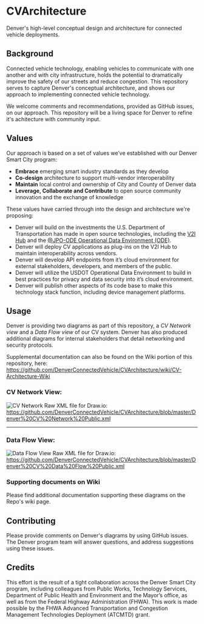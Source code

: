 # CVArchitecture
Denver's high-level conceptual design and architecture for connected vehicle deployments.

## Background
Connected vehicle technology, enabling vehicles to communicate with one another and with city infrastructure, holds the potential to dramatically improve the safety of our streets and reduce congestion. This repository serves to capture Denver's conceptual architecture, and shows our approach to implementing connected vehicle technology.

We welcome comments and recommendations, provided as GitHub issues, on our approach. This repository will be a living space for Denver to refine it's achitecture with community input.

## Values
Our approach is based on a set of values we’ve established with our Denver Smart City program:
*	__Embrace__ emerging smart industry standards as they develop
*	__Co-design__ architecture to support multi-vendor interoperability
*	__Maintain__ local control and ownership of City and County of Denver data
*	__Leverage, Collaborate and Contribute__ to open source community innovation and the exchange of knowledge

These values have carried through into the design and architecture we're proposing:

*	Denver will build on the investments the U.S. Department of Transportation has made in open source technologies, including the [V2I Hub](https://www.itsforge.net/index.php/community/explore-applications#/40/148 "V2I Hub 3.2") and the [@JPO-ODE Operational Data Environment (ODE)](https://github.com/usdot-jpo-ode "Operational Data Environment").
*	Denver will deploy CV applications as plug-ins on the V2I Hub to maintain interoperability across vendors.
*	Denver will develop API endpoints from it’s cloud environment for external stakeholders, developers, and members of the public.
*	Denver will utilize the USDOT Operational Data Environment to build in best practices for privacy and data security into it’s cloud environment.
*	Denver will publish other aspects of its code base to make this technology stack function, including device management platforms.

## Usage 
Denver is providing two diagrams as part of this repository, a _CV Network view_ and a _Data Flow view_ of our CV system. Denver has also produced additional diagrams for internal stakeholders that detail networking and security protocols.

Supplemental documentation can also be found on the Wiki portion of this repository, here: https://github.com/DenverConnectedVehicle/CVArchitecture/wiki/CV-Architecture-Wiki

### CV Network View:
![CV Network][ImageCVNetworkView]
Raw XML file for Draw.io: https://github.com/DenverConnectedVehicle/CVArchitecture/blob/master/Denver%20CV%20Network%20Public.xml

---

### Data Flow View:
![Data Flow View][ImageDataFlowView]
Raw XML file for Draw.io: https://github.com/DenverConnectedVehicle/CVArchitecture/blob/master/Denver%20CV%20Data%20Flow%20Public.xml


### Supporting documents on Wiki
Please find additional documentation supporting these diagrams on the Repo's wiki page.

[ImageCVNetworkView]: https://github.com/DenverConnectedVehicle/CVArchitecture/blob/master/Denver%20CV%20Network%20Public.jpg "CV Network"
[ImageDataFlowView]: https://github.com/DenverConnectedVehicle/CVArchitecture/blob/master/Denver%20CV%20Data%20Flow%20Public.jpg "Data Flow View"

## Contributing 
Please provide comments on Denver's diagrams by using GitHub issues. The Denver program team will answer questions, and address suggestions using these issues. 

## Credits
This effort is the result of a tight collaboration across the Denver Smart City program, including colleagues from Public Works, Technology Services, Department of Public Health and Environment and the Mayor’s office, as well as from the Federal Highway Administration (FHWA). This work is made possible by the FHWA Advanced Transportation and Congestion Management Technologies Deployment (ATCMTD) grant.
